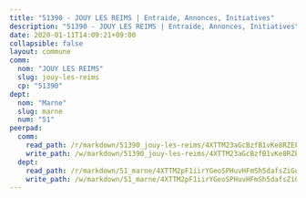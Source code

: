 ```yaml
---
title: "51390 - JOUY LES REIMS | Entraide, Annonces, Initiatives"
description: "51390 - JOUY LES REIMS | Entraide, Annonces, Initiatives"
date: 2020-01-11T14:09:21+09:00
collapsible: false
layout: commune
comm:
  nom: "JOUY LES REIMS"
  slug: jouy-les-reims
  cp: "51390"
dept:
  nom: "Marne"
  slug: marne
  num: "51"
peerpad:
  comm:
    read_path: /r/markdown/51390_jouy-les-reims/4XTTM23aGcBzfB1vKe8RZEFT31CZMLTikoBqmmxnyhPbmuV7M
    write_path: /w/markdown/51390_jouy-les-reims/4XTTM23aGcBzfB1vKe8RZEFT31CZMLTikoBqmmxnyhPbmuV7M-K3TgTduqiYVm59R48RMYFcGZwLSziTWyC3iyKFsJEEu34m3auKguqvvC2ryb3aZfirCjx5FDsj7CHwFRZNsVzT9T2mDpYF8ptse9Nrs9Zauh9e76gYAzTyLDiCdAfRWZAUuh9abh
  dept:
    read_path: /r/markdown/51_marne/4XTTM2pF1iirYGeoSPHuvHFmSh5dafsZiGuDVqApNYr9W2doe
    write_path: /w/markdown/51_marne/4XTTM2pF1iirYGeoSPHuvHFmSh5dafsZiGuDVqApNYr9W2doe-K3TgV7EpXmd75L5pz6aUTALihWsFeiubyposyfPgz6DbQby3ZQF3gNXaGqeRVGevfRz46yND7Y8QkCv5VozWFj5shZbEokjWNQrdmmsAHCxzuLQj5kuinh4kCdsefHKLdp7xhUwa
---
```



